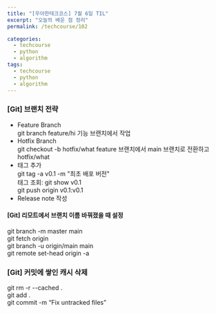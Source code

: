 ```yaml
---
title: "[우아한테크코스] 7월 6일 TIL"
excerpt: "오늘의 배운 점 정리"
permalink: /techcourse/102

categories:
  - techcourse
  - python
  - algorithm
tags:
  - techcourse
  - python
  - algorithm  
---   
```


### [Git] 브랜치 전략  
- Feature Branch  
git branch feature/hi
기능 브랜치에서 작업  
- Hotfix Branch  
git checkout -b hotfix/what
feature 브랜치에서 main 브랜치로 전환하고 hotfix/what  
- 태그 추가  
git tag -a v0.1 -m "최초 배포 버전"  
태그 조회: git show v0.1  
git push origin v0.1:v0.1  
- Release note 작성  

#### [Git] 리모트에서 브랜치 이름 바꿔졌을 때 설정  
git branch -m master main  
git fetch origin  
git branch -u origin/main main  
git remote set-head origin -a    

### [Git] 커밋에 쌓인 캐시  삭제
git rm -r --cached .  
git add .  
git commit -m “Fix untracked files”